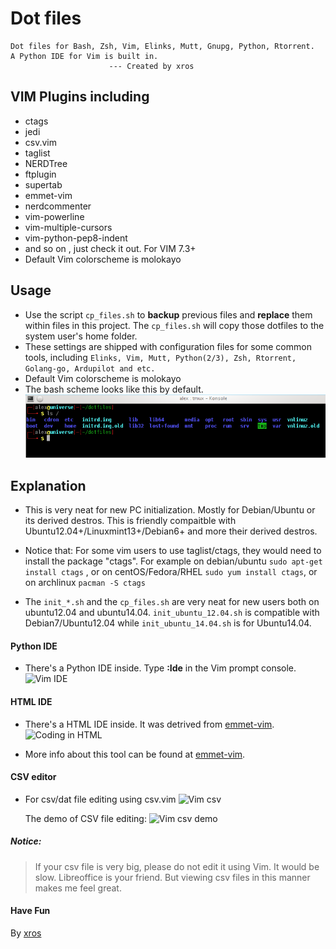 Dot files
===
    Dot files for Bash, Zsh, Vim, Elinks, Mutt, Gnupg, Python, Rtorrent.
    A Python IDE for Vim is built in.
                          --- Created by xros
VIM Plugins including
---
*   ctags
*   jedi
*   csv.vim
*   taglist
*   NERDTree
*   ftplugin
*   supertab
*   emmet-vim
*   nerdcommenter
*   vim-powerline
*   vim-multiple-cursors
*   vim-python-pep8-indent
*   and so on , just check it out. For VIM 7.3+
*   Default Vim colorscheme is molokayo

Usage
----
* Use the script ```cp_files.sh``` to **backup** previous files and **replace** them within files in this project. The ```cp_files.sh``` will copy those dotfiles to the system user's home folder.
* These settings are shipped with configuration files for some common tools, including `Elinks, Vim, Mutt, Python(2/3), Zsh, Rtorrent, Golang-go, Ardupilot and etc.`
* Default Vim colorscheme is molokayo
* The bash scheme looks like this by default.
    ![console schema](static/snapshot111.png)


Explanation
----
* This is very neat for new PC initialization. Mostly for Debian/Ubuntu or its derived destros. This is friendly compaitble with Ubuntu12.04+/Linuxmint13+/Debian6+ and more their derived destros.

* Notice that: For some vim users to use taglist/ctags, they would need to install the package "ctags". For example on debian/ubuntu ```sudo apt-get install ctags``` , or on centOS/Fedora/RHEL ```sudo yum install ctags```, or on archlinux ```pacman -S ctags```
* The ```init_*.sh``` and the ```cp_files.sh``` are very neat for new users both on ubuntu12.04 and ubuntu14.04.
```init_ubuntu_12.04.sh``` is compatible with Debian7/Ubuntu12.04 while ```init_ubuntu_14.04.sh``` is for Ubuntu14.04.

#### Python IDE
* There's a Python IDE inside. Type **:Ide** in the Vim prompt console.
    ![Vim IDE](static/snapshot150.png)

#### HTML IDE
* There's a HTML IDE inside. It was detrived from [emmet-vim](https://github.com/mattn/emmet-vim).
    ![Coding in HTML](static/emmet-vim-screenshot.gif)

* More info about this tool can be found at [emmet-vim](https://github.com/mattn/emmet-vim).

#### CSV editor
* For csv/dat file editing using csv.vim
    ![Vim csv](static/snapshot37.png)
    
    The demo of CSV file editing:
    ![Vim csv demo](static/csv.gif)
    

##### Notice:
> If your csv file is very big, please do not edit it using Vim. It would be slow. Libreoffice is your friend. But viewing csv files in this manner makes me feel great.



#### Have Fun ####
By [xros](https://github.com/xros)

